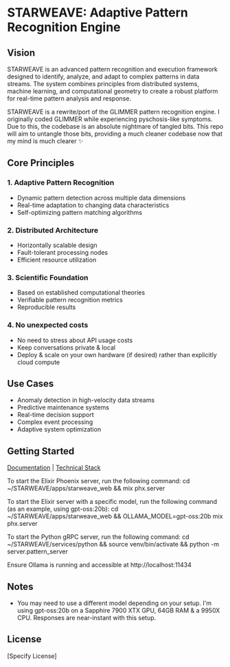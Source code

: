 # STARWEAVE: Adaptive Pattern Recognition Engine

## Vision
STARWEAVE is an advanced pattern recognition and execution framework designed to identify, analyze, and adapt to complex patterns in data streams. The system combines principles from distributed systems, machine learning, and computational geometry to create a robust platform for real-time pattern analysis and response.

STARWEAVE is a rewrite/port of the GLIMMER pattern recognition engine. I originally coded GLIMMER while experiencing pyschosis-like symptoms. Due to this, the codebase is an absolute nightmare of tangled bits. This repo will aim to untangle those bits, providing a much cleaner codebase now that my mind is much clearer ✨

## Core Principles

### 1. Adaptive Pattern Recognition
- Dynamic pattern detection across multiple data dimensions
- Real-time adaptation to changing data characteristics
- Self-optimizing pattern matching algorithms

### 2. Distributed Architecture
- Horizontally scalable design
- Fault-tolerant processing nodes
- Efficient resource utilization

### 3. Scientific Foundation
- Based on established computational theories
- Verifiable pattern recognition metrics
- Reproducible results

### 4. No unexpected costs
- No need to stress about API usage costs
- Keep conversations private & local
- Deploy & scale on your own hardware (if desired) rather than explicitly cloud compute

## Use Cases
- Anomaly detection in high-velocity data streams
- Predictive maintenance systems
- Real-time decision support
- Complex event processing
- Adaptive system optimization

## Getting Started
[Documentation](./pattern-engine.md) | [Technical Stack](./tech-stack.md)

To start the Elixir Phoenix server, run the following command:
cd ~/STARWEAVE/apps/starweave_web && mix phx.server

To start the Elixir server with a specific model, run the following command (as an example, using gpt-oss:20b):
cd ~/STARWEAVE/apps/starweave_web && OLLAMA_MODEL=gpt-oss:20b mix phx.server

To start the Python gRPC server, run the following command:
cd ~/STARWEAVE/services/python && source venv/bin/activate && python -m server.pattern_server

Ensure Ollama is running and accessible at http://localhost:11434

## Notes
- You may need to use a different model depending on your setup. I'm using gpt-oss:20b on a Sapphire 7900 XTX GPU, 64GB RAM & a 9950X CPU. Responses are near-instant with this setup.

## License
[Specify License]
